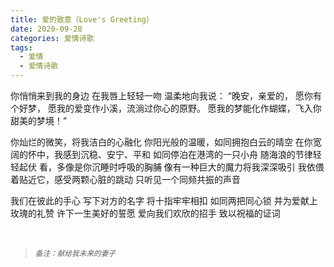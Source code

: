 ```yaml
---
title: 爱的致意（Love's Greeting）
date: 2020-09-28
categories: 爱情诗歌
tags:
  - 爱情
  - 爱情诗歌
---
```


你悄悄来到我的身边
在我唇上轻轻一吻<!--more-->
温柔地向我说：
“晚安，亲爱的，
愿你有个好梦，
愿我的爱变作小溪，流淌过你心的原野。
愿我的梦能化作蝴蝶，飞入你甜美的梦境！”

你灿烂的微笑，将我洁白的心融化
你阳光般的温暖，如同拥抱白云的晴空
在你宽阔的怀中，我感到沉稳、安宁、平和
如同停泊在港湾的一只小舟
随海浪的节律轻轻起伏
看，多像是你沉睡时呼吸的胸脯
像有一种巨大的魔力将我深深吸引
我依偎着贴近它，感受两颗心脏的跳动
只听见一个同频共振的声音

我们在彼此的手心
写下对方的名字
将十指牢牢相扣
如同两把同心锁
并为爱献上玫瑰的礼赞
许下一生美好的誓愿
爱向我们欢欣的招手
致以祝福的证词

<br/>
<blockquote>
<p><small><i>备注：献给我未来的妻子</i></small></p>
</blockquote>